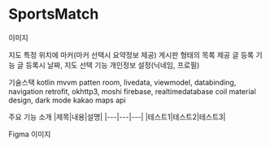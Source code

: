 # SportsMatch

이미지

지도 특정 위치에 마커(마커 선택시 요약정보 제공)
게시판 형태의 목록 제공
글 등록 기능
글 등록시 날짜, 지도 선택 기능
개인정보 설정(닉네임, 프로필)

기술스택
kotlin
mvvm patten
room, livedata, viewmodel, databinding, navigation
retrofit, okhttp3, moshi
firebase, realtimedatabase
coil
material design, dark mode
kakao maps api

주요 기능 소개
|제목|내용|설명|
|---|---|---|
|테스트1|테스트2|테스트3|

Figma
이미지
